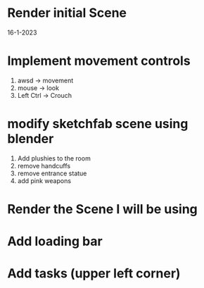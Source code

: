# Render initial Scene

16-1-2023

# Implement movement controls

1. awsd -> movement
2. mouse -> look
3. Left Ctrl -> Crouch

# modify sketchfab scene using blender

1.  Add plushies to the room
2.  remove handcuffs
3.  remove entrance statue
4.  add pink weapons

# Render the Scene I will be using

# Add loading bar

# Add tasks (upper left corner)

